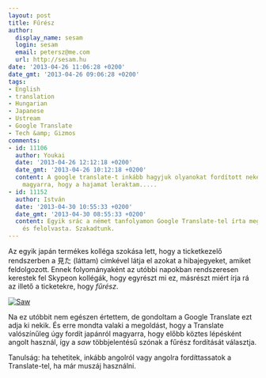 ```yaml
---
layout: post
title: Fűrész
author:
  display_name: sesam
  login: sesam
  email: petersz@me.com
  url: http://sesam.hu
date: '2013-04-26 11:06:28 +0200'
date_gmt: '2013-04-26 09:06:28 +0200'
tags:
- English
- translation
- Hungarian
- Japanese
- Ustream
- Google Translate
- Tech &amp; Gizmos
comments:
- id: 11106
  author: Youkai
  date: '2013-04-26 12:12:18 +0200'
  date_gmt: '2013-04-26 10:12:18 +0200'
  content: A google translate-t inkább hagyjuk olyanokat fordított nekem angolról
    magyarra, hogy a hajamat leraktam.....
- id: 11152
  author: István
  date: '2013-04-30 10:55:33 +0200'
  date_gmt: '2013-04-30 08:55:33 +0200'
  content: Egyik srác a német tanfolyamon Google Translate-tel írta meg az esszéjét,
    és felolvasta. Szakadtunk.
---
```


Az egyik japán termékes kolléga szokása lett, hogy a ticketkezelő rendszerben a 見た (láttam) címkével látja el azokat a hibajegyeket, amiket feldolgozott. Ennek folyományaként az utóbbi napokban rendszeresen kerestek fel Skypeon kollégák, hogy egyrészt mi ez, másrészt miért írja rá az illető a ticketekre, hogy _fűrész_.

[![Saw](http://farm1.staticflickr.com/19/94127797_d55cbb9965_z.jpg)](http://www.flickr.com/photos/aeioux/94127797 "Saw by Aeioux, on Flickr")

Na ez utóbbit nem egészen értettem, de gondoltam a Google Translate ezt adja ki nekik. És erre mondta valaki a megoldást, hogy a Translate valószínűleg úgy fordít japánról magyarra, hogy előbb köztes lépésként angolt használ, így a _saw_ többjelentésű szónak a fűrész fordítását választja.

Tanulság: ha tehetitek, inkább angolról vagy angolra fordíttassatok a Translate-tel, ha már muszáj használni.
